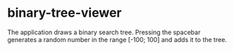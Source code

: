 # binary-tree-viewer
The application draws a binary search tree. Pressing the spacebar generates a random number in the range [-100; 100] and adds it to the tree.
